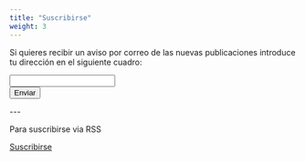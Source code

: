 ```yaml
---
title: "Suscribirse"
weight: 3
---
```


Si quieres recibir un aviso por correo de las nuevas publicaciones introduce tu dirección en el siguiente cuadro:
<script src="https://usebasin.com/f/902e966b66f7/ahoy.js" async defer></script>

<script src="https://www.google.com/recaptcha/api.js" async defer></script>


<form accept-charset="UTF-8" action="https://usebasin.com/f/902e966b66f7" enctype="multipart/form-data" method="POST">
  <label for="email-address"></label>
  <input type="email" id="email" name="email" required>
   <div class="g-recaptcha" data-sitekey="6Lew3SMUAAAAAJ82QoS7gqOTkRI_dhYrFy1f7Sqy"></div>
    <button class="btn btn-success" type="submit">Enviar</button>
</form>
---  

Para suscribirse via RSS 

<a href="https://magga.es/index.xml" class="btn btn-success">Suscribirse</a>

